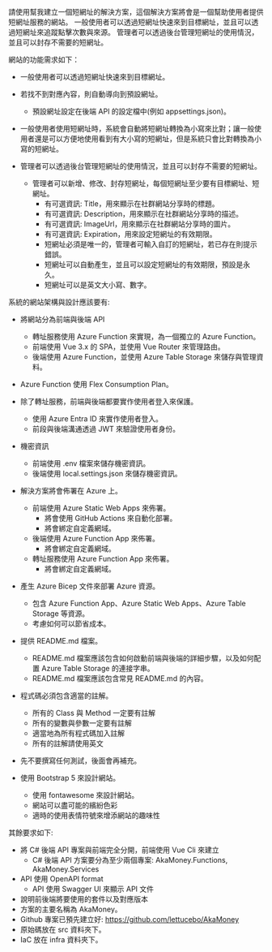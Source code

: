 請使用幫我建立一個短網址的解決方案，這個解決方案將會是一個幫助使用者提供短網址服務的網站。
一般使用者可以透過短網址快速來到目標網址，並且可以透過短網址來追蹤點擊次數與來源。
管理者可以透過後台管理短網址的使用情況，並且可以封存不需要的短網址。

網站的功能需求如下：
- 一般使用者可以透過短網址快速來到目標網址。
- 若找不到對應內容，則自動導向到預設網址。
  - 預設網址設定在後端 API 的設定檔中(例如 appsettings.json)。
- 一般使用者使用短網址時，系統會自動將短網址轉換為小寫來比對；讓一般使用者還是可以方便地使用看到有大小寫的短網址，但是系統只會比對轉換為小寫的短網址。

- 管理者可以透過後台管理短網址的使用情況，並且可以封存不需要的短網址。
  - 管理者可以新增、修改、封存短網址，每個短網址至少要有目標網址、短網址。
    - 有可選資訊: Title，用來顯示在社群網站分享時的標題。
    - 有可選資訊: Description，用來顯示在社群網站分享時的描述。
    - 有可選資訊: ImageUrl，用來顯示在社群網站分享時的圖片。
    - 有可選資訊: Expiration，用來設定短網址的有效期限。
    - 短網址必須是唯一的，管理者可輸入自訂的短網址，若已存在則提示錯誤。
    - 短網址可以自動產生，並且可以設定短網址的有效期限，預設是永久。
    - 短網址可以是英文大小寫、數字。

系統的網站架構與設計應該要有:
- 將網站分為前端與後端 API
  - 轉址服務使用 Azure Function 來實現，為一個獨立的 Azure Function。
  - 前端使用 Vue 3.x 的 SPA，並使用 Vue Router 來管理路由。
  - 後端使用 Azure Function，並使用 Azure Table Storage 來儲存與管理資料。

- Azure Function 使用 Flex Consumption Plan。
- 除了轉址服務，前端與後端都要實作使用者登入來保護。
  - 使用 Azure Entra ID 來實作使用者登入。
  - 前段與後端溝通透過 JWT 來驗證使用者身份。
- 機密資訊
  - 前端使用 .env 檔案來儲存機密資訊。
  - 後端使用 local.settings.json 來儲存機密資訊。
- 解決方案將會佈署在 Azure 上。
  - 前端使用 Azure Static Web Apps 來佈署。
    - 將會使用 GitHub Actions 來自動化部署。
    - 將會綁定自定義網域。
  - 後端使用 Azure Function App 來佈署。
    - 將會綁定自定義網域。
  - 轉址服務使用 Azure Function App 來佈署。
    - 將會綁定自定義網域。
- 產生 Azure Bicep 文件來部署 Azure 資源。
  - 包含 Azure Function App、Azure Static Web Apps、Azure Table Storage 等資源。
  - 考慮如何可以節省成本。
- 提供 README.md 檔案。
  - README.md 檔案應該包含如何啟動前端與後端的詳細步驟，以及如何配置 Azure Table Storage 的連接字串。
  - README.md 檔案應該包含常見 README.md 的內容。
- 程式碼必須包含適當的註解。
  - 所有的 Class 與 Method 一定要有註解
  - 所有的變數與參數一定要有註解
  - 適當地為所有程式碼加入註解
  - 所有的註解請使用英文
- 先不要撰寫任何測試，後面會再補充。
- 使用 Bootstrap 5 來設計網站。
  - 使用 fontawesome 來設計網站。
  - 網站可以盡可能的繽紛色彩
  - 適時的使用表情符號來增添網站的趣味性

其餘要求如下:
- 將 C# 後端 API 專案與前端完全分開，前端使用 Vue Cli 來建立
  - C# 後端 API 方案要分為至少兩個專案: AkaMoney.Functions, AkaMoney.Services
- API 使用 OpenAPI format
  - API 使用 Swagger UI 來顯示 API 文件
- 說明前後端將要使用的套件以及對應版本
- 方案的主要名稱為 AkaMoney。
- Github 專案已預先建立好: https://github.com/lettucebo/AkaMoney
- 原始碼放在 src 資料夾下。
- IaC 放在 infra 資料夾下。